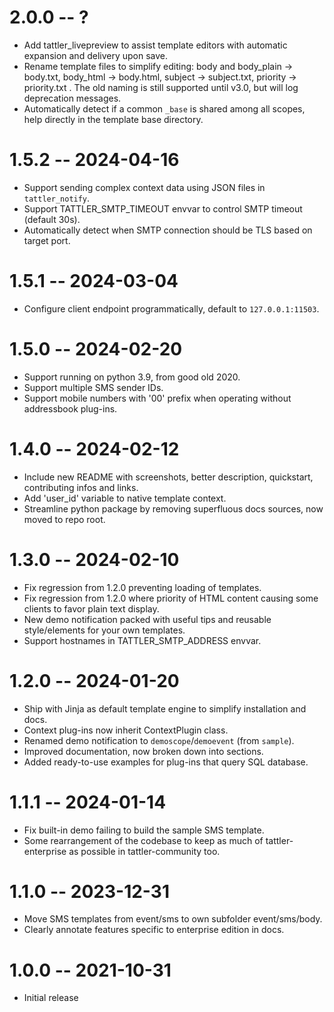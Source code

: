 # 2.0.0 -- ?

- Add tattler_livepreview to assist template editors with automatic expansion and delivery upon save.
- Rename template files to simplify editing: body and body_plain -> body.txt, body_html -> body.html, subject -> subject.txt, priority -> priority.txt . The old naming is still supported until v3.0, but will log deprecation messages.
- Automatically detect if a common ``_base`` is shared among all scopes, help directly in the template base directory.

# 1.5.2 -- 2024-04-16

- Support sending complex context data using JSON files in `tattler_notify`.
- Support TATTLER_SMTP_TIMEOUT envvar to control SMTP timeout (default 30s).
- Automatically detect when SMTP connection should be TLS based on target port.

# 1.5.1 -- 2024-03-04

- Configure client endpoint programmatically, default to `127.0.0.1:11503`.

# 1.5.0 -- 2024-02-20

- Support running on python 3.9, from good old 2020.
- Support multiple SMS sender IDs.
- Support mobile numbers with '00' prefix when operating without addressbook plug-ins.

# 1.4.0 -- 2024-02-12

- Include new README with screenshots, better description, quickstart, contributing infos and links.
- Add 'user_id' variable to native template context.
- Streamline python package by removing superfluous docs sources, now moved to repo root.

# 1.3.0 -- 2024-02-10

- Fix regression from 1.2.0 preventing loading of templates.
- Fix regression from 1.2.0 where priority of HTML content causing some clients to favor plain text display.
- New demo notification packed with useful tips and reusable style/elements for your own templates.
- Support hostnames in TATTLER_SMTP_ADDRESS envvar.

# 1.2.0 -- 2024-01-20

- Ship with Jinja as default template engine to simplify installation and docs.
- Context plug-ins now inherit ContextPlugin class.
- Renamed demo notification to `demoscope`/`demoevent` (from `sample`).
- Improved documentation, now broken down into sections.
- Added ready-to-use examples for plug-ins that query SQL database.

# 1.1.1 -- 2024-01-14

- Fix built-in demo failing to build the sample SMS template.
- Some rearrangement of the codebase to keep as much of tattler-enterprise as possible in tattler-community too.

# 1.1.0 -- 2023-12-31

- Move SMS templates from event/sms to own subfolder event/sms/body.
- Clearly annotate features specific to enterprise edition in docs.

# 1.0.0 -- 2021-10-31

- Initial release
